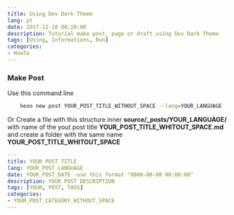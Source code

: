 ```yaml
---
title: Using Dev Dark Theme
lang: pt
date: 2017-12-10 00:20:00
description: Tutorial make post, page or draft using Dev Dark Theme
tags: [Using, Informations, Run]
categories:
- HowTo
---
```

### Make Post 
Use this command line
```bash
    hexo new post YOUR_POST_TITLE_WITHOUT_SPACE --lang=YOUR_LANGUAGE
```
Or Create a file with this structure inner **source/_posts/YOUR_LANGUAGE/** 
with name of the yout post title **YOUR_POST_TITLE_WHITOUT_SPACE.md** 
and create a folder with the same name **YOUR_POST_TITLE_WHITOUT_SPACE**
```yml
---
title: YOUR POST TITLE
lang: YOUR_POST_LANGUAGE
date: YOUR_POST_DATE -use this format "0000-00-00 00:00:00"
description: YOUR POST DESCRIPTION
tags: [YOUR, POST, TAGS]
categories:
- YOUR_POST_CATEGORY_WITHOUT_SPACE
---
```
